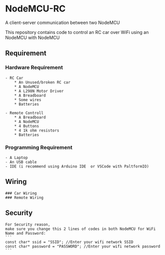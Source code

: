# NodeMCU-RC
A client-server communication between two NodeMCU

This repository contains code to control an RC car over WiFi using an NodeMCU with NodeMCU

## Requirement

### Hardware Requirement
	- RC Car
		* An Unused/broken RC car
		* A NodeMCU
		* A L298N Motor Driver
		* A Breadboard
		* Some wires
		* Batteries
	
	- Remote Controll
		* A Breadboard
		* A NodeMCU
		* 4 Buttons
		* 4 1k ohm resistors
		* Batteries

### Programming Requirement
	- A Laptop
	- An USB cable
	- IDE (i recommend using Arduino IDE  or VSCode with PaltformIO)
	
## Wiring 

	### Car Wiring
	### Remote Wiring
		
## Security
	For Security reason, 
	make sure you change this 2 lines of codes in both NodeMCU for WiFi Name and Password:
	```
	const char* ssid = "SSID"; //Enter your wifi network SSID
	const char* password = "PASSWORD"; //Enter your wifi network password
	```
